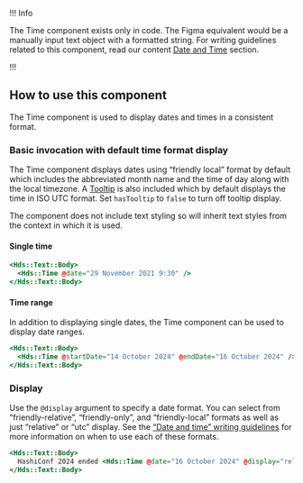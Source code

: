 !!! Info

The Time component exists only in code. The Figma equivalent would be a manually input text object with a formatted string. For writing guidelines related to this component, read our content [Date and Time](content/writing-guidelines#date-and-time) section.

!!!

## How to use this component

The Time component is used to display dates and times in a consistent format.

### Basic invocation with default time format display

The Time component displays dates using “friendly local” format by default which includes the abbreviated month name and the time of day along with the local timezone. A [Tooltip](/components/tooltip) is also included which by default displays the time in ISO UTC format. Set `hasTooltip` to `false` to turn off tooltip display.

The component does not include text styling so will inherit text styles from the context in which it is used.

#### Single time

```handlebars
<Hds::Text::Body>
  <Hds::Time @date="29 November 2021 9:30" />
</Hds::Text::Body>
```

#### Time range

In addition to displaying single dates, the Time component can be used to display date ranges.

```handlebars
<Hds::Text::Body>
  <Hds::Time @startDate="14 October 2024" @endDate="16 October 2024" />
</Hds::Text::Body>
```

### Display

Use the `@display` argument to specify a date format. You can select from “friendly-relative”, “friendly-only”, and “friendly-local” formats as well as just “relative” or “utc” display. See the [“Date and time” writing guidelines](/content/writing-guidelines#date-and-time) for more information on when to use each of these formats.


```handlebars
<Hds::Text::Body>
  HashiConf 2024 ended <Hds::Time @date="16 October 2024" @display="relative" />.
</Hds::Text::Body>
```
